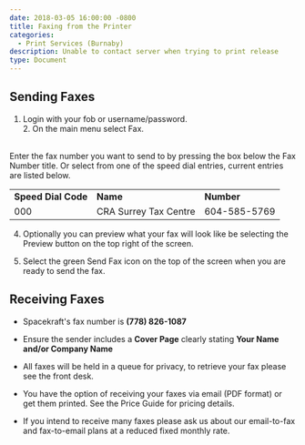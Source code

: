 ```yaml
---
date: 2018-03-05 16:00:00 -0800
title: Faxing from the Printer
categories:
  - Print Services (Burnaby)
description: Unable to contact server when trying to print release
type: Document
---
```


## <u><em><strong></strong></em></u>Sending Faxes

1. Login with your fob or username/password.<br>2. On the main menu select Fax.<br>&nbsp;

Enter the fax number you want to send to by pressing the box below the Fax Number title. Or select from one of the speed dial entries, current entries are listed below.

<table id="table80867"><tbody>
<tr>
<td><b>Speed Dial Code</b></td>
<td><b>Name</b></td>
<td><b>Number</b></td>
</tr>
<tr>
<td>000</td>
<td>CRA Surrey Tax Centre</td>
<td>604-585-5769</td>
</tr>
</tbody></table>

4. Optionally you can preview what your fax will look like be selecting the Preview button on the top right of the screen.

5. Select the green Send Fax icon on the top of the screen when you are ready to send the fax.

## Receiving Faxes

* Spacekraft's fax number is **(778) 826-1087**

* Ensure the sender includes a **Cover Page** clearly stating **Your Name and/or Company Name**
* All faxes will be held in a queue for privacy, to retrieve your fax please see the front desk.
* You have the option of receiving your faxes via email (PDF format) or get them printed. See the Price Guide for pricing details.
* If you intend to receive many faxes please ask us about our email-to-fax and fax-to-email plans at a reduced fixed monthly rate.